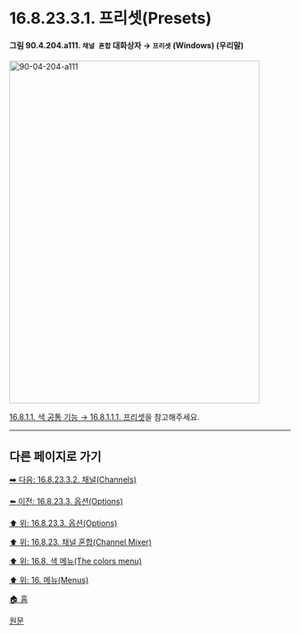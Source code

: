 # 16.8.23.3.1. 프리셋(Presets)

<a id="90-04-204-a111"></a>

#### 그림 90.4.204.a111. `채널 혼합` 대화상자 → `프리셋` (Windows) (우리말)
<img width="448" height="614" alt="90-04-204-a111" src="https://github.com/user-attachments/assets/740455e9-5097-4ee6-8993-6080cac35fb3" />

[16.8.1.1. 색 공통 기능 → 16.8.1.1.1. 프리셋](./16-08-01-01-01-presets.md)을 참고해주세요.

***

## 다른 페이지로 가기

[➡️ 다음: 16.8.23.3.2. 채널(Channels)](./16-08-23-03-02-channels.md)

[⬅️ 이전: 16.8.23.3. 옵션(Options)](./16-08-23-03-00-options.md)

[⬆️ 위: 16.8.23.3. 옵션(Options)](./16-08-23-03-00-options.md)

[⬆️ 위: 16.8.23. 채널 혼합(Channel Mixer)](./16-08-23-00-channel-mixer.md)

[⬆️ 위: 16.8. 색 메뉴(The colors menu)](./16-08-00-the-colors-menu.md)

[⬆️ 위: 16. 메뉴(Menus)](./16-00-menus.md)

[🏠 홈](./00-home.md)

[원문](https://docs.gimp.org/2.10/ko/gimp-filter-channel-mixer.html#idm32058)